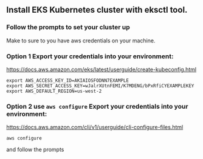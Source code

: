 ## Install EKS Kubernetes cluster with eksctl tool.

### Follow the prompts to set your cluster up


Make to sure to you have aws credentials on your machine. 
### Option 1 Export your credentials into your environment: 
https://docs.aws.amazon.com/eks/latest/userguide/create-kubeconfig.html

```
export AWS_ACCESS_KEY_ID=AKIAIOSFODNN7EXAMPLE
export AWS_SECRET_ACCESS_KEY=wJalrXUtnFEMI/K7MDENG/bPxRfiCYEXAMPLEKEY
export AWS_DEFAULT_REGION=us-west-2
```

### Option 2 use `aws configure` Export your credentials into your environment:
https://docs.aws.amazon.com/cli/v1/userguide/cli-configure-files.html

```
aws configure
```

and follow the prompts

